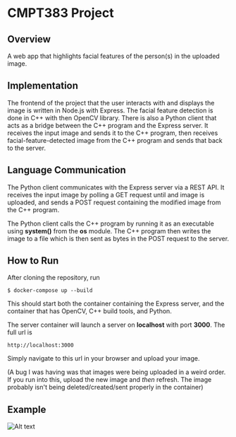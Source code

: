 # CMPT383 Project

## Overview

A web app that highlights facial features of the person(s) in the uploaded image. 

## Implementation

The frontend of the project that the user interacts with and displays the image is written in Node.js with Express. The facial feature detection is done in C++ with then OpenCV library. There is also a Python client that acts as a bridge between the C++ program and the Express server. It receives the input image and sends it to the C++ program, then receives facial-feature-detected image from the C++ program and sends that back to the server.

## Language Communication

The Python client communicates with the Express server via a REST API. It receives the input image by polling a GET request until and image is uploaded, and sends a POST request containing the modified image from the C++ program.

The Python client calls the C++ program by running it as an executable using **system()** from the **os** module. The C++ program then writes the image to a file which is then sent as bytes in the POST request to the server.

## How to Run
After cloning the repository, run
```
$ docker-compose up --build
```
This should start both the container containing the Express server, and the container that has OpenCV, C++ build tools, and Python. 

The server container will launch a server on **localhost** with port **3000**. The full url is
```
http://localhost:3000
```
Simply navigate to this url in your browser and upload your image.

(A bug I was having was that images were being uploaded in a weird order. If you run into this, upload the new image and *then* refresh. The image probably isn't being deleted/created/sent properly in the container)

## Example

![Alt text](example.jpg)